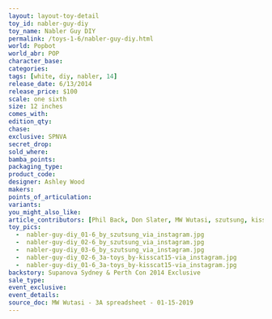 ```yaml
---
layout: layout-toy-detail 
toy_id: nabler-guy-diy
toy_name: Nabler Guy DIY
permalink: /toys-1-6/nabler-guy-diy.html
world: Popbot
world_abr: POP
character_base: 
categories: 
tags: [white, diy, nabler, 14]
release_date: 6/13/2014
release_price: $100 
scale: one sixth
size: 12 inches
comes_with: 
edition_qty: 
chase: 
exclusive: SPNVA
secret_drop: 
sold_where: 
bamba_points: 
packaging_type: 
product_code:
designer: Ashley Wood
makers: 
points_of_articulation: 
variants: 
you_might_also_like: 
article_contributors: [Phil Back, Don Slater, MW Wutasi, szutsung, kisscat15]
toy_pics: 
  -  nabler-guy-diy_01-6_by_szutsung_via_instagram.jpg
  -  nabler-guy-diy_02-6_by_szutsung_via_instagram.jpg
  -  nabler-guy-diy_03-6_by_szutsung_via_instagram.jpg
  -  nabler-guy-diy_02-6_3a-toys_by-kisscat15-via_instagram.jpg
  -  nabler-guy-diy_01-6_3a-toys_by-kisscat15-via_instagram.jpg
backstory: Supanova Sydney & Perth Con 2014 Exclusive
sale_type: 
event_exclusive: 
event_details: 
source_doc: MW Wutasi - 3A spreadsheet - 01-15-2019
---
```

